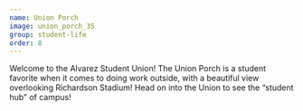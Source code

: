 ```yaml
---
name: Union Porch
image: union_porch_35
group: student-life
order: 8
---
```


Welcome to the Alvarez Student Union! The Union Porch is a student favorite when it comes to doing work outside, with 
a beautiful view overlooking Richardson Stadium! Head on into the Union to see the “student hub” of campus! 
